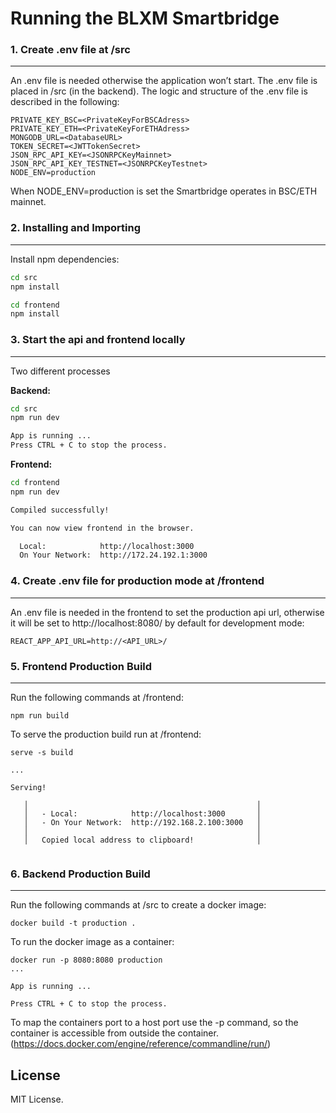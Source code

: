 Running the BLXM Smartbridge
===========================================



### 1. Create .env file at /src
---------------------------
An .env file is needed otherwise the application won’t start. The .env file is placed in /src (in the backend). The logic and structure of the .env file is described in the following:

```
PRIVATE_KEY_BSC=<PrivateKeyForBSCAdress>
PRIVATE_KEY_ETH=<PrivateKeyForETHAdress>
MONGODB_URL=<DatabaseURL>
TOKEN_SECRET=<JWTTokenSecret>
JSON_RPC_API_KEY=<JSONRPCKeyMainnet>
JSON_RPC_API_KEY_TESTNET=<JSONRPCKeyTestnet>
NODE_ENV=production
```
When NODE_ENV=production is set the Smartbridge operates in BSC/ETH mainnet. 

### 2. Installing and Importing
------------------------

Install npm dependencies:

```bash
cd src
npm install

cd frontend
npm install
```

### 3. Start the api and frontend locally
---------------------------

Two different processes

**Backend:** 

```bash
cd src
npm run dev

App is running ...
Press CTRL + C to stop the process.
```

**Frontend:** 
```bash 
cd frontend
npm run dev

Compiled successfully!

You can now view frontend in the browser.        

  Local:            http://localhost:3000        
  On Your Network:  http://172.24.192.1:3000 
```

### 4. Create .env file for production mode at /frontend
---------------------------
An .env file is needed in the frontend to set the production api url, otherwise it will be set to http://localhost:8080/ by default for development mode:

```
REACT_APP_API_URL=http://<API_URL>/
```

### 5. Frontend Production Build 
---------------------------
Run the following commands at /frontend:

```
npm run build
```

To serve the production build run at /frontend: 

```
serve -s build

... 

Serving!           

   │                                                   │
   │   - Local:            http://localhost:3000       │
   │   - On Your Network:  http://192.168.2.100:3000   │
   │                                                   │
   │   Copied local address to clipboard!              │
                                                  
```

### 6. Backend Production Build 
---------------------------
Run the following commands at /src to create a docker image:

```
docker build -t production .
```

To run the docker image as a container: 

```
docker run -p 8080:8080 production
... 

App is running ...

Press CTRL + C to stop the process.                                               
```

To map the containers port to a host port use the -p command, so the container is accessible from outside the container. (https://docs.docker.com/engine/reference/commandline/run/) 

License
-------

MIT License.
